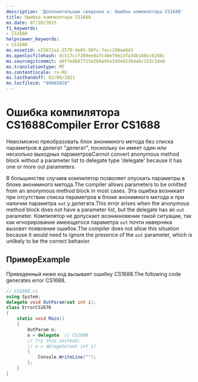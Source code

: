 ```yaml
---
description: 'Дополнительные сведения о: Ошибка компилятора CS1688'
title: Ошибка компилятора CS1688
ms.date: 07/20/2015
f1_keywords:
- CS1688
helpviewer_keywords:
- CS1688
ms.assetid: e15672a1-2570-4e65-99fc-7acc190ae643
ms.openlocfilehash: dc517ccf209ee9a7c40ef9613fa34b140cc6248c
ms.sourcegitcommit: ddf7edb67715a5b9a45e3dd44536dabc153c1de0
ms.translationtype: MT
ms.contentlocale: ru-RU
ms.lasthandoff: 02/06/2021
ms.locfileid: "99665020"
---
```

# <a name="compiler-error-cs1688"></a><span data-ttu-id="d5556-103">Ошибка компилятора CS1688</span><span class="sxs-lookup"><span data-stu-id="d5556-103">Compiler Error CS1688</span></span>

<span data-ttu-id="d5556-104">Невозможно преобразовать блок анонимного метода без списка параметров в делегат "делегат", поскольку он имеет один или несколько выходных параметров</span><span class="sxs-lookup"><span data-stu-id="d5556-104">Cannot convert anonymous method block without a parameter list to delegate type 'delegate' because it has one or more out parameters</span></span>  
  
 <span data-ttu-id="d5556-105">В большинстве случаев компилятор позволяет опускать параметры в блоке анонимного метода.</span><span class="sxs-lookup"><span data-stu-id="d5556-105">The compiler allows parameters to be omitted from an anonymous method block in most cases.</span></span> <span data-ttu-id="d5556-106">Эта ошибка возникает при отсутствии списка параметров в блоке анонимного метода и при наличии параметра `out` у делегата.</span><span class="sxs-lookup"><span data-stu-id="d5556-106">This error arises when the anonymous method block does not have a parameter list, but the delegate has an `out` parameter.</span></span> <span data-ttu-id="d5556-107">Компилятор не допускает возникновение такой ситуации, так как игнорирование имеющегося параметра `out` почти наверняка вызовет появление ошибок.</span><span class="sxs-lookup"><span data-stu-id="d5556-107">The compiler does not allow this situation because it would need to ignore the presence of the `out` parameter, which is unlikely to be the correct behavior.</span></span>  
  
## <a name="example"></a><span data-ttu-id="d5556-108">Пример</span><span class="sxs-lookup"><span data-stu-id="d5556-108">Example</span></span>  

 <span data-ttu-id="d5556-109">Приведенный ниже код вызывает ошибку CS1688.</span><span class="sxs-lookup"><span data-stu-id="d5556-109">The following code generates error CS1688.</span></span>  
  
```csharp  
// CS1688.cs  
using System;  
delegate void OutParam(out int i);  
class ErrorCS1676  
{  
    static void Main()
    {  
        OutParam o;  
        o = delegate  // CS1688  
        // Try this instead:  
        // o = delegate(out int i)  
        {
            Console.WriteLine("");  
        };  
    }  
}  
```
